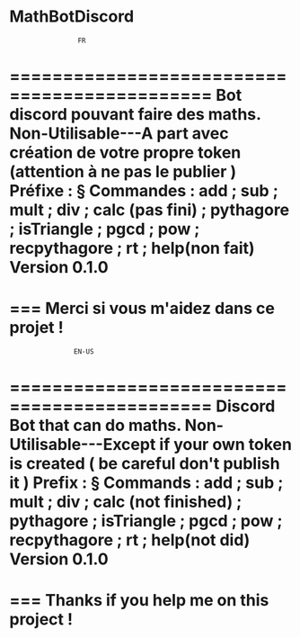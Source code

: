 # MathBotDiscord

                     FR
                                                                                  
=============================================
Bot discord pouvant faire des maths.
Non-Utilisable---A part avec création de votre propre token (attention à ne pas le publier )
Préfixe : §
Commandes : add ; sub ; mult ; div ; calc (pas fini) ; pythagore ; isTriangle ; pgcd ; pow ; recpythagore ; rt ; help(non fait)
Version 0.1.0
===
===
Merci si vous m'aidez dans ce projet !
=============================================

                    EN-US
                                                                                 
=============================================
Discord Bot that can do maths.
Non-Utilisable---Except if your own token is created ( be careful don't publish it )
Prefix : §
Commands : add ; sub ; mult ; div ; calc (not finished) ; pythagore ; isTriangle ; pgcd ; pow ; recpythagore ; rt ; help(not did)
Version 0.1.0
===
===
Thanks if you help me on this project !
============================================
